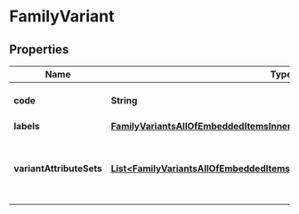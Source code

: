 

# FamilyVariant


## Properties

| Name | Type | Description | Notes |
|------------ | ------------- | ------------- | -------------|
|**code** | **String** | Family variant code |  |
|**labels** | [**FamilyVariantsAllOfEmbeddedItemsInnerAllOfLabels**](FamilyVariantsAllOfEmbeddedItemsInnerAllOfLabels.md) |  |  [optional] |
|**variantAttributeSets** | [**List&lt;FamilyVariantsAllOfEmbeddedItemsInnerAllOfVariantAttributeSetsInner&gt;**](FamilyVariantsAllOfEmbeddedItemsInnerAllOfVariantAttributeSetsInner.md) | Attributes distribution according to the enrichment level |  |



